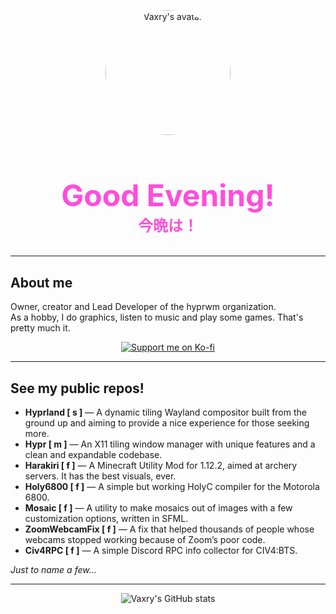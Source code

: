 <p align="center">
  <img src="https://avatars.githubusercontent.com/u/66057352?v=4" alt="Vaxry's avatar" width="200" style="border-radius: 50%;" />
</p>

<h1 align="center" style="color: #ff4eda; font-size: 3rem;">
  Good Evening!<br>
  <span style="font-size: 1.5rem; color: #ff4eda;">今晩は！</span>
</h1>

---

## About me

Owner, creator and Lead Developer of the hyprwm organization.<br>
As a hobby, I do graphics, listen to music and play some games. That's pretty much it.

<p align="center">
  <a href="https://ko-fi.com/vaxry" target="_blank">
    <img src="https://ko-fi.com/img/githubbutton_sm.svg" alt="Support me on Ko-fi">
  </a>
</p>

---

## See my public repos!

- **Hyprland [ s ]** — A dynamic tiling Wayland compositor built from the ground up and aiming to provide a nice experience for those seeking more.
- **Hypr [ m ]** — An X11 tiling window manager with unique features and a clean and expandable codebase.
- **Harakiri [ f ]** — A Minecraft Utility Mod for 1.12.2, aimed at archery servers. It has the best visuals, ever.
- **Holy6800 [ f ]** — A simple but working HolyC compiler for the Motorola 6800.
- **Mosaic [ f ]** — A utility to make mosaics out of images with a few customization options, written in SFML.
- **ZoomWebcamFix [ f ]** — A fix that helped thousands of people whose webcams stopped working because of Zoom’s poor code.
- **Civ4RPC [ f ]** — A simple Discord RPC info collector for CIV4:BTS.

*Just to name a few…*

---

<p align="center">
  <img src="https://github-readme-stats.vercel.app/api?username=vaxerski&show_icons=true&theme=radical" alt="Vaxry's GitHub stats" />
</p>
